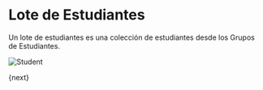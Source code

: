 <!-- add-breadcrumbs -->
# Lote de Estudiantes


Un lote de estudiantes es una colección de estudiantes desde los Grupos de Estudiantes.

<img class="screenshot" alt="Student" src="{{docs_base_url}}/v13/assets/img/education/student/student-batch.png">

{next}
